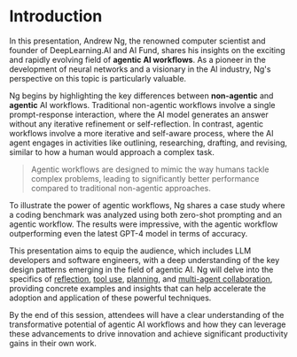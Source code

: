 # Introduction

In this presentation, Andrew Ng, the renowned computer scientist and founder of DeepLearning.AI and AI Fund, shares his insights on the exciting and rapidly evolving field of **agentic AI workflows**. As a pioneer in the development of neural networks and a visionary in the AI industry, Ng's perspective on this topic is particularly valuable.

Ng begins by highlighting the key differences between **non-agentic** and **agentic** AI workflows. Traditional non-agentic workflows involve a single prompt-response interaction, where the AI model generates an answer without any iterative refinement or self-reflection. In contrast, agentic workflows involve a more iterative and self-aware process, where the AI agent engages in activities like outlining, researching, drafting, and revising, similar to how a human would approach a complex task.


>Agentic workflows are designed to mimic the way humans tackle complex problems, leading to significantly better performance compared to traditional non-agentic approaches.

To illustrate the power of agentic workflows, Ng shares a case study where a coding benchmark was analyzed using both zero-shot prompting and an agentic workflow. The results were impressive, with the agentic workflow outperforming even the latest GPT-4 model in terms of accuracy.

This presentation aims to equip the audience, which includes LLM developers and software engineers, with a deep understanding of the key design patterns emerging in the field of agentic AI. Ng will delve into the specifics of [reflection](/introduction/reflection), [tool use](/introduction/tool-use), [planning](/introduction/planning), and [multi-agent collaboration](/introduction/multi-agent-collaboration), providing concrete examples and insights that can help accelerate the adoption and application of these powerful techniques.

By the end of this session, attendees will have a clear understanding of the transformative potential of agentic AI workflows and how they can leverage these advancements to drive innovation and achieve significant productivity gains in their own work.